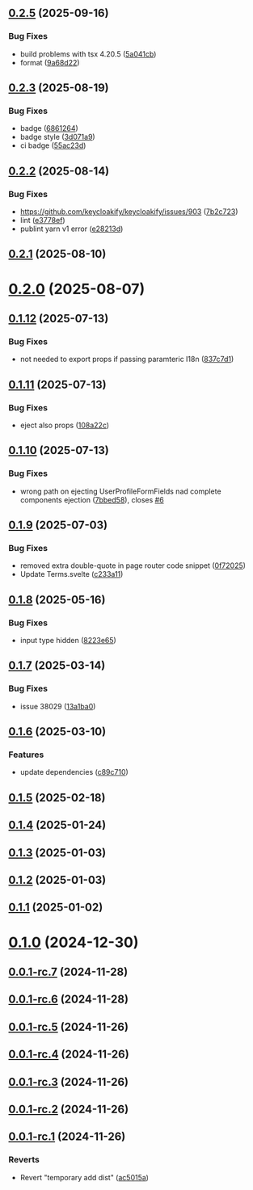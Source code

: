 ## [0.2.5](https://github.com/keycloakify/keycloakify-svelte/compare/v0.2.4...v0.2.5) (2025-09-16)


### Bug Fixes

* build problems with tsx 4.20.5 ([5a041cb](https://github.com/keycloakify/keycloakify-svelte/commit/5a041cbf911ac8227af46291f0d0ce2da3026c0c))
* format ([9a68d22](https://github.com/keycloakify/keycloakify-svelte/commit/9a68d220c8b095d5c6c6b712ddaabe46f17af750))



## [0.2.3](https://github.com/keycloakify/keycloakify-svelte/compare/v0.2.2...v0.2.3) (2025-08-19)


### Bug Fixes

* badge ([6861264](https://github.com/keycloakify/keycloakify-svelte/commit/68612642d1eca6ff8f6db96fb0e821cb265d00c6))
* badge style ([3d071a9](https://github.com/keycloakify/keycloakify-svelte/commit/3d071a946f7f89527b245488d1b8d747ab5df069))
* ci badge ([55ac23d](https://github.com/keycloakify/keycloakify-svelte/commit/55ac23d251996c69a86be4f44ad227f12d78d1a3))



## [0.2.2](https://github.com/keycloakify/keycloakify-svelte/compare/v0.2.1...v0.2.2) (2025-08-14)


### Bug Fixes

* https://github.com/keycloakify/keycloakify/issues/903 ([7b2c723](https://github.com/keycloakify/keycloakify-svelte/commit/7b2c723568423c39fac9367fde21836e02246af8))
* lint ([e3778ef](https://github.com/keycloakify/keycloakify-svelte/commit/e3778ef42c794f1ef28d8665dea8b197fa330102))
* publint yarn v1 error ([e28213d](https://github.com/keycloakify/keycloakify-svelte/commit/e28213d735fdee84256c295c959339dd075ea39a))



## [0.2.1](https://github.com/keycloakify/keycloakify-svelte/compare/v0.2.0...v0.2.1) (2025-08-10)



# [0.2.0](https://github.com/keycloakify/keycloakify-svelte/compare/v0.1.12...v0.2.0) (2025-08-07)



## [0.1.12](https://github.com/keycloakify/keycloakify-svelte/compare/v0.1.11...v0.1.12) (2025-07-13)


### Bug Fixes

* not needed to export props if passing paramteric I18n ([837c7d1](https://github.com/keycloakify/keycloakify-svelte/commit/837c7d1b49ee45aed31c0f277e0cc4b79075044b))



## [0.1.11](https://github.com/keycloakify/keycloakify-svelte/compare/v0.1.10...v0.1.11) (2025-07-13)


### Bug Fixes

* eject also props ([108a22c](https://github.com/keycloakify/keycloakify-svelte/commit/108a22cac0296910f81946713ea8a06b3325cdd4))



## [0.1.10](https://github.com/keycloakify/keycloakify-svelte/compare/v0.1.9...v0.1.10) (2025-07-13)


### Bug Fixes

* wrong path on ejecting UserProfileFormFields nad complete components ejection ([7bbed58](https://github.com/keycloakify/keycloakify-svelte/commit/7bbed583af44f9e24d6ed93c24f1e681a27bcf1a)), closes [#6](https://github.com/keycloakify/keycloakify-svelte/issues/6)



## [0.1.9](https://github.com/keycloakify/keycloakify-svelte/compare/v0.1.8...v0.1.9) (2025-07-03)


### Bug Fixes

* removed extra double-quote in page router code snippet ([0f72025](https://github.com/keycloakify/keycloakify-svelte/commit/0f72025c6ace358d0420367c0077965671b4444f))
* Update Terms.svelte ([c233a11](https://github.com/keycloakify/keycloakify-svelte/commit/c233a11e06bdd3d83fb4ddecac39626836761f1f))



## [0.1.8](https://github.com/keycloakify/keycloakify-svelte/compare/v0.1.7...v0.1.8) (2025-05-16)


### Bug Fixes

* input type hidden ([8223e65](https://github.com/keycloakify/keycloakify-svelte/commit/8223e65bb4d030f7a296c4df5d087676d0465db2))



## [0.1.7](https://github.com/keycloakify/keycloakify-svelte/compare/v0.1.6...v0.1.7) (2025-03-14)


### Bug Fixes

* issue 38029 ([13a1ba0](https://github.com/keycloakify/keycloakify-svelte/commit/13a1ba0e844e2b6d773b8799ef44ac9d11d80996))



## [0.1.6](https://github.com/keycloakify/keycloakify-svelte/compare/v0.1.5...v0.1.6) (2025-03-10)


### Features

* update dependencies ([c89c710](https://github.com/keycloakify/keycloakify-svelte/commit/c89c7107a2c0aa764f7eb594274c7c2adacd56c8))



## [0.1.5](https://github.com/keycloakify/keycloakify-svelte/compare/v0.1.4...v0.1.5) (2025-02-18)



## [0.1.4](https://github.com/keycloakify/keycloakify-svelte/compare/v0.1.3...v0.1.4) (2025-01-24)



## [0.1.3](https://github.com/keycloakify/keycloakify-svelte/compare/v0.1.2...v0.1.3) (2025-01-03)



## [0.1.2](https://github.com/keycloakify/keycloakify-svelte/compare/v0.1.1...v0.1.2) (2025-01-03)



## [0.1.1](https://github.com/keycloakify/keycloakify-svelte/compare/v0.1.0...v0.1.1) (2025-01-02)



# [0.1.0](https://github.com/keycloakify/keycloakify-svelte/compare/v0.0.1-rc.7...v0.1.0) (2024-12-30)



## [0.0.1-rc.7](https://github.com/keycloakify/keycloakify-svelte/compare/v0.0.1-rc.6...v0.0.1-rc.7) (2024-11-28)



## [0.0.1-rc.6](https://github.com/keycloakify/keycloakify-svelte/compare/v0.0.1-rc.5...v0.0.1-rc.6) (2024-11-28)



## [0.0.1-rc.5](https://github.com/keycloakify/keycloakify-svelte/compare/v0.0.1-rc.4...v0.0.1-rc.5) (2024-11-26)



## [0.0.1-rc.4](https://github.com/keycloakify/keycloakify-svelte/compare/v0.0.1-rc.3...v0.0.1-rc.4) (2024-11-26)



## [0.0.1-rc.3](https://github.com/keycloakify/keycloakify-svelte/compare/v0.0.1-rc.2...v0.0.1-rc.3) (2024-11-26)



## [0.0.1-rc.2](https://github.com/keycloakify/keycloakify-svelte/compare/v0.0.1-rc.1...v0.0.1-rc.2) (2024-11-26)



## [0.0.1-rc.1](https://github.com/keycloakify/keycloakify-svelte/compare/ac5015a40b34b7f358080c842c764d4bfea01f7b...v0.0.1-rc.1) (2024-11-26)


### Reverts

* Revert "temporary add dist" ([ac5015a](https://github.com/keycloakify/keycloakify-svelte/commit/ac5015a40b34b7f358080c842c764d4bfea01f7b))



